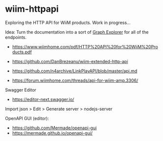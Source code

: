 # wiim-httpapi

Exploring the HTTP API for WiiM products. Work in progress...

Idea: Turn the documentation into a sort of [Graph Explorer](https://developer.microsoft.com/en-us/graph/graph-explorer) for all of the endpoints.

* <https://www.wiimhome.com/pdf/HTTP%20API%20for%20WiiM%20Products.pdf>
* <https://github.com/DanBrezeanu/wiim-extended-http-api>
* <https://github.com/n4archive/LinkPlayAPI/blob/master/api.md>

* <https://forum.wiimhome.com/threads/api-for-wiim-amp.3306/>

Swagger Editor

* <https://editor-next.swagger.io/>

Import json > Edit > Generate server > nodejs-server

OpenAPI GUI (editor):

* <https://github.com/Mermade/openapi-gui>
* <https://mermade.github.io/openapi-gui/>
